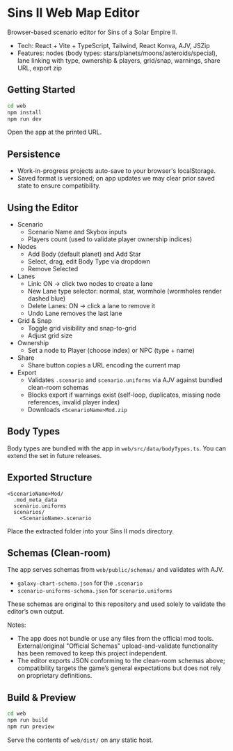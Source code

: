 # Sins II Web Map Editor

Browser-based scenario editor for Sins of a Solar Empire II.

- Tech: React + Vite + TypeScript, Tailwind, React Konva, AJV, JSZip
- Features: nodes (body types: stars/planets/moons/asteroids/special), lane linking with type, ownership & players, grid/snap, warnings, share URL, export zip

## Getting Started

```bash
cd web
npm install
npm run dev
```

Open the app at the printed URL.

## Persistence

- Work-in-progress projects auto-save to your browser's localStorage.
- Saved format is versioned; on app updates we may clear prior saved state to ensure compatibility.

## Using the Editor

- Scenario
  - Scenario Name and Skybox inputs
  - Players count (used to validate player ownership indices)
- Nodes
  - Add Body (default planet) and Add Star
  - Select, drag, edit Body Type via dropdown
  - Remove Selected
- Lanes
  - Link: ON → click two nodes to create a lane
  - New Lane type selector: normal, star, wormhole (wormholes render dashed blue)
  - Delete Lanes: ON → click a lane to remove it
  - Undo Lane removes the last lane
- Grid & Snap
  - Toggle grid visibility and snap-to-grid
  - Adjust grid size
- Ownership
  - Set a node to Player (choose index) or NPC (type + name)
- Share
  - Share button copies a URL encoding the current map
- Export
  - Validates `.scenario` and `scenario.uniforms` via AJV against bundled clean-room schemas
  - Blocks export if warnings exist (self-loop, duplicates, missing node references, invalid player index)
  - Downloads `<ScenarioName>Mod.zip`

## Body Types

Body types are bundled with the app in `web/src/data/bodyTypes.ts`. You can extend the set in future releases.

## Exported Structure

```
<ScenarioName>Mod/
  .mod_meta_data
  scenario.uniforms
  scenarios/
    <ScenarioName>.scenario
```

Place the extracted folder into your Sins II mods directory.

## Schemas (Clean-room)

The app serves schemas from `web/public/schemas/` and validates with AJV.
- `galaxy-chart-schema.json` for the `.scenario`
- `scenario-uniforms-schema.json` for `scenario.uniforms`

These schemas are original to this repository and used solely to validate the editor’s own output.

Notes:

- The app does not bundle or use any files from the official mod tools. External/original "Official Schemas" upload-and-validate functionality has been removed to keep this project independent.
- The editor exports JSON conforming to the clean-room schemas above; compatibility targets the game’s general expectations but does not rely on proprietary definitions.

## Build & Preview

```bash
cd web
npm run build
npm run preview
```

Serve the contents of `web/dist/` on any static host.